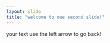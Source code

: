 ```yaml
---
layout: slide
title: "welcome to oue second slide!"
---
```

your text
use the left arrow to go back!
